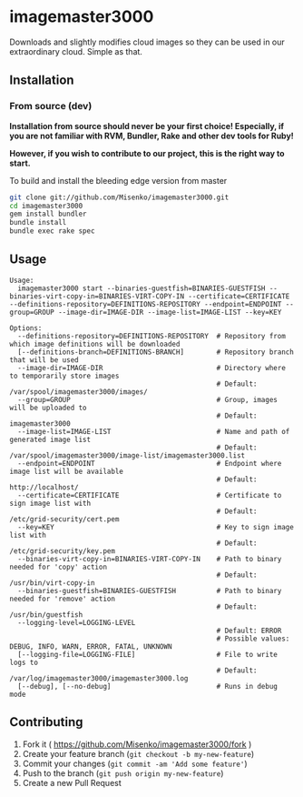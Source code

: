 # imagemaster3000

Downloads and slightly modifies cloud images so they can be used in our extraordinary cloud. Simple as that.

## Installation

### From source (dev)
**Installation from source should never be your first choice! Especially, if you are not
familiar with RVM, Bundler, Rake and other dev tools for Ruby!**

**However, if you wish to contribute to our project, this is the right way to start.**

To build and install the bleeding edge version from master

```bash
git clone git://github.com/Misenko/imagemaster3000.git
cd imagemaster3000
gem install bundler
bundle install
bundle exec rake spec
```

## Usage
```
Usage:
  imagemaster3000 start --binaries-guestfish=BINARIES-GUESTFISH --binaries-virt-copy-in=BINARIES-VIRT-COPY-IN --certificate=CERTIFICATE --definitions-repository=DEFINITIONS-REPOSITORY --endpoint=ENDPOINT --group=GROUP --image-dir=IMAGE-DIR --image-list=IMAGE-LIST --key=KEY

Options:
  --definitions-repository=DEFINITIONS-REPOSITORY  # Repository from which image definitions will be downloaded
  [--definitions-branch=DEFINITIONS-BRANCH]        # Repository branch that will be used
  --image-dir=IMAGE-DIR                            # Directory where to temporarily store images
                                                   # Default: /var/spool/imagemaster3000/images/
  --group=GROUP                                    # Group, images will be uploaded to
                                                   # Default: imagemaster3000
  --image-list=IMAGE-LIST                          # Name and path of generated image list
                                                   # Default: /var/spool/imagemaster3000/image-list/imagemaster3000.list
  --endpoint=ENDPOINT                              # Endpoint where image list will be available
                                                   # Default: http://localhost/
  --certificate=CERTIFICATE                        # Certificate to sign image list with
                                                   # Default: /etc/grid-security/cert.pem
  --key=KEY                                        # Key to sign image list with
                                                   # Default: /etc/grid-security/key.pem
  --binaries-virt-copy-in=BINARIES-VIRT-COPY-IN    # Path to binary needed for 'copy' action
                                                   # Default: /usr/bin/virt-copy-in
  --binaries-guestfish=BINARIES-GUESTFISH          # Path to binary needed for 'remove' action
                                                   # Default: /usr/bin/guestfish
  --logging-level=LOGGING-LEVEL
                                                   # Default: ERROR
                                                   # Possible values: DEBUG, INFO, WARN, ERROR, FATAL, UNKNOWN
  [--logging-file=LOGGING-FILE]                    # File to write logs to
                                                   # Default: /var/log/imagemaster3000/imagemaster3000.log
  [--debug], [--no-debug]                          # Runs in debug mode
```

## Contributing
1. Fork it ( https://github.com/Misenko/imagemaster3000/fork )
2. Create your feature branch (`git checkout -b my-new-feature`)
3. Commit your changes (`git commit -am 'Add some feature'`)
4. Push to the branch (`git push origin my-new-feature`)
5. Create a new Pull Request
